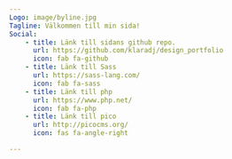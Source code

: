 ```yaml
---
Logo: image/byline.jpg
Tagline: Välkommen till min sida!
Social:
    - title: Länk till sidans github repo.
      url: https://github.com/klaradj/design_portfolio
      icon: fab fa-github
    - title: Länk till Sass
      url: https://sass-lang.com/
      icon: fab fa-sass
    - title: Länk till php
      url: https://www.php.net/
      icon: fab fa-php
    - title: Länk till pico
      url: http://picocms.org/
      icon: fas fa-angle-right

---
```

